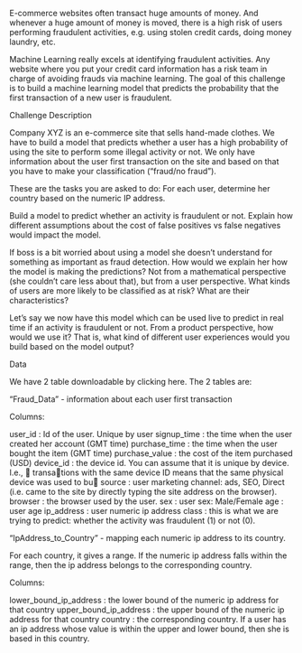 E-commerce websites often transact huge amounts of money. And whenever a huge amount of money is moved, there is a high risk of users performing fraudulent activities, e.g. using stolen credit cards, doing money laundry, etc.

Machine Learning really excels at identifying fraudulent activities. Any website where you put your credit card information has a risk team in charge of avoiding frauds via machine learning. The goal of this challenge is to build a machine learning model that predicts the probability that the first transaction of a new user is fraudulent.

Challenge Description

Company XYZ is an e-commerce site that sells hand-made clothes. We have to build a model that predicts whether a user has a high probability of using the site to perform some illegal activity or not. We only have information about the user first transaction on the site and based on that you have to make your classification (“fraud/no fraud”).

These are the tasks you are asked to do: For each user, determine her country based on the numeric IP address.

Build a model to predict whether an activity is fraudulent or not. Explain how different assumptions about the cost of false positives vs false negatives would impact the model.

If boss is a bit worried about using a model she doesn’t understand for something as important as fraud detection. How would we explain her how the model is making the predictions? Not from a mathematical perspective (she couldn’t care less about that), but from a user perspective. What kinds of users are more likely to be classified as at risk? What are their characteristics?

Let’s say we now have this model which can be used live to predict in real time if an activity is fraudulent or not. From a product perspective, how would we use it? That is, what kind of different user experiences would you build based on the model output?

Data

We have 2 table downloadable by clicking here. The 2 tables are:

“Fraud_Data” - information about each user first transaction

Columns:

user_id : Id of the user. Unique by user signup_time : the time when the user created her account (GMT time) purchase_time : the time when the user bought the item (GMT time) purchase_value : the cost of the item purchased (USD) device_id : the device id. You can assume that it is unique by device. I.e., 􀀙 transa􀁊tions with the same device ID means that the same physical device was used to bu􀁠 source : user marketing channel: ads, SEO, Direct (i.e. came to the site by directly typing the site address on the browser). browser : the browser used by the user. sex : user sex: Male/Female age : user age ip_address : user numeric ip address class : this is what we are trying to predict: whether the activity was fraudulent (1) or not (0).

“IpAddress_to_Country” - mapping each numeric ip address to its country.

For each country, it gives a range. If the numeric ip address falls within the range, then the ip address belongs to the corresponding country.

Columns:

lower_bound_ip_address : the lower bound of the numeric ip address for that country upper_bound_ip_address : the upper bound of the numeric ip address for that country country : the corresponding country. If a user has an ip address whose value is within the upper and lower bound, then she is based in this country.
